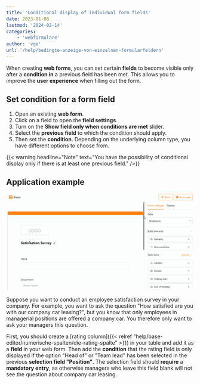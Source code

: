 ```yaml
---
title: 'Conditional display of individual form fields'
date: 2023-01-08
lastmod: '2024-02-14'
categories:
    - 'webformulare'
author: 'vge'
url: '/help/bedingte-anzeige-von-einzelnen-formularfeldern'
---
```


When creating **web forms**, you can set certain **fields** to become visible only after a **condition in** a previous field has been met. This allows you to improve the **user experience** when filling out the form.

## Set condition for a form field

1. Open an existing **web form**.
2. Click on a field to open the **field settings**.
3. Turn on the **Show field only when conditions are met** slider.
4. Select the **previous field** to which the condition should apply.
5. Then set the **condition**. Depending on the underlying column type, you have different options to choose from.

{{< warning  headline="Note"  text="You have the possibility of conditional display only if there is at least one previous field." />}}

## Application example

![Conditional display of fields in web forms](images/Bedingte-Anzeige-von-Feldern-in-Webformularen.gif)

Suppose you want to conduct an employee satisfaction survey in your company. For example, you want to ask the question "How satisfied are you with our company car leasing?", but you know that only employees in managerial positions are offered a company car. You therefore only want to ask your managers this question.

First, you should create a [rating column]({{< relref "help/base-editor/numerische-spalten/die-rating-spalte" >}}) in your table and add it as a **field** in your web form. Then add the **condition** that the rating field is only displayed if the option "Head of" or "Team lead" has been selected in the previous **selection field "Position"**. The selection field should **require** a **mandatory entry**, as otherwise managers who leave this field blank will not see the question about company car leasing.
